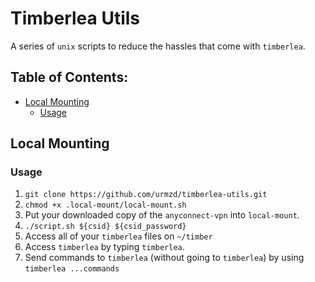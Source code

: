 # Timberlea Utils

A series of `unix` scripts to reduce the hassles that come with `timberlea`.

## Table of Contents:

- [Local Mounting](#local-mounting)
  - [Usage](#local-mounting#usage)

## Local Mounting

<h3 id="local-mounting#usage">Usage</h3>

1. `git clone https://github.com/urmzd/timberlea-utils.git`
2. `chmod +x .local-mount/local-mount.sh`
3. Put your downloaded copy of the `anyconnect-vpn` into `local-mount`.
4. `./script.sh ${csid} ${csid_password}`
5. Access all of your `timberlea` files on `~/timber`
6. Access `timberlea` by typing `timberlea`.
7. Send commands to `timberlea` (without going to `timberlea`) by using `timberlea ...commands`
